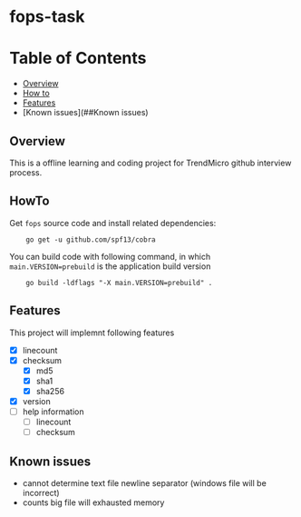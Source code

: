 # fops-task

# Table of Contents

- [Overview](#Overview)
- [How to](##Howto)
- [Features](##Features)
- [Known issues](##Known issues)

## Overview
This is a offline learning and coding project for TrendMicro github interview process.

## HowTo
Get `fops` source code and install related dependencies:

        go get -u github.com/spf13/cobra

You can build code with following command, in which `main.VERSION=prebuild` is the application build version

        go build -ldflags "-X main.VERSION=prebuild" .


## Features
This project will implemnt following features  
- [x] linecount  
- [x] checksum
  * [x] md5
  * [x] sha1
  * [x] sha256
- [x] version
- [ ] help information
  * [ ] linecount
  * [ ] checksum

## Known issues
* cannot determine text file newline separator (windows file will be incorrect)
* counts big file will exhausted memory
